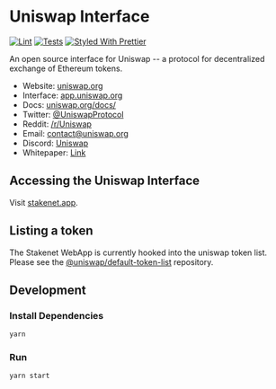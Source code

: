 # Uniswap Interface

[![Lint](https://github.com/Uniswap/uniswap-interface/workflows/Lint/badge.svg)](https://github.com/Uniswap/uniswap-interface/actions?query=workflow%3ALint)
[![Tests](https://github.com/Uniswap/uniswap-interface/workflows/Tests/badge.svg)](https://github.com/Uniswap/uniswap-interface/actions?query=workflow%3ATests)
[![Styled With Prettier](https://img.shields.io/badge/code_style-prettier-ff69b4.svg)](https://prettier.io/)

An open source interface for Uniswap -- a protocol for decentralized exchange of Ethereum tokens.

- Website: [uniswap.org](https://uniswap.org/)
- Interface: [app.uniswap.org](https://app.uniswap.org)
- Docs: [uniswap.org/docs/](https://uniswap.org/docs/)
- Twitter: [@UniswapProtocol](https://twitter.com/UniswapProtocol)
- Reddit: [/r/Uniswap](https://www.reddit.com/r/Uniswap/)
- Email: [contact@uniswap.org](mailto:contact@uniswap.org)
- Discord: [Uniswap](https://discord.gg/FCfyBSbCU5)
- Whitepaper: [Link](https://hackmd.io/C-DvwDSfSxuh-Gd4WKE_ig)

## Accessing the Uniswap Interface

Visit [stakenet.app](https://stakenet.app).

## Listing a token

The Stakenet WebApp is currently hooked into the uniswap token list. Please see the
[@uniswap/default-token-list](https://github.com/uniswap/default-token-list) 
repository.

## Development

### Install Dependencies

```bash
yarn
```

### Run

```bash
yarn start
```